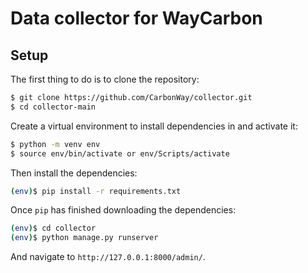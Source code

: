 # Data collector for WayCarbon

## Setup

The first thing to do is to clone the repository:

```sh
$ git clone https://github.com/CarbonWay/collector.git
$ cd collector-main
```

Create a virtual environment to install dependencies in and activate it:

```sh
$ python -m venv env
$ source env/bin/activate or env/Scripts/activate
```

Then install the dependencies:

```sh
(env)$ pip install -r requirements.txt
```
Once `pip` has finished downloading the dependencies:
```sh
(env)$ cd collector
(env)$ python manage.py runserver
```
And navigate to `http://127.0.0.1:8000/admin/`.
